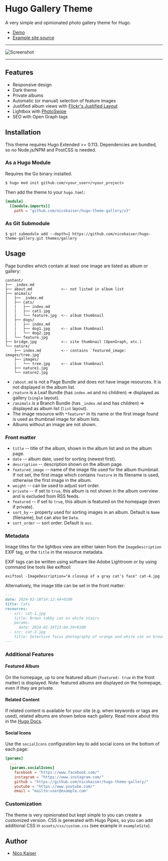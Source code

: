 # Hugo Gallery Theme

A very simple and opinionated photo gallery theme for Hugo.

- [Demo](https://hugo-gallery-example.netlify.com)
- [Example site source](exampleSite)

---

![Screenshot](https://github.com/nicokaiser/hugo-theme-gallery/raw/main/images/screenshot.jpg)

---

## Features

- Responsive design
- Dark theme
- Private albums
- Automatic (or manual) selection of feature images
- Justified album views with [Flickr's Justified Layout](https://github.com/flickr/justified-layout)
- Lightbox with [PhotoSwipe](https://photoswipe.com/)
- SEO with Open Graph tags

## Installation

This theme requires Hugo Extended >= 0.113. Dependencies are bundled, so no Node.js/NPM and PostCSS is needed.

### As a Hugo Module

Requires the Go binary installed.

```
$ hugo mod init github.com/<your_user>/<your_project>
```

Then add the theme to your `hugo.toml`:

```toml
[module]
  [[module.imports]]
    path = "github.com/nicokaiser/hugo-theme-gallery/v3"
```

### As Git Submodule

```
$ git submodule add --depth=1 https://github.com/nicokaiser/hugo-theme-gallery.git themes/gallery
```

## Usage

Page bundles which contain at least one image are listed as album or gallery:

```
content/
├── _index.md
├── about.md             <-- not listed in album list
├── animals/
│   ├── _index.md
│   ├── cats/
│   |   ├── index.md
│   |   ├── cat1.jpg
│   |   └── feature.jpg  <-- album thumbnail
│   ├── dogs/
│   |   ├── index.md
│   |   ├── dog1.jpg     <-- album thumbnail
│   |   └── dog2.jpg
│   └── feature.jpg
├── bridge.jpg           <-- site thumbnail (OpenGraph, etc.)
└── nature/
    ├── index.md         <-- contains `featured_image: images/tree.jpg`
    ├── images/
    |   └── tree.jpg     <-- album thumbnail
    ├── nature1.jpg
    └── nature2.jpg
```

- `/about.md` is not a Page Bundle and does not have image resources. It is not displayed in the album list.
- `/nature` is a Leaf Bundle (has `index.md` and no children) => displayed as gallery (`single` layout).
- `/animals` is a Branch Bundle (has `_index.md` and has children) => displayed as album list (`list` layout).
- The image resource with `*feature*` in its name or the first image found is used as thumbnail image for album lists.
- Albums without an image are not shown.

### Front matter

- `title` -- title of the album, shown in the album list and on the album page.
- `date` -- album date, used for sorting (newest first).
- `description` -- description shown on the album page.
- `featured_image` -- name of the image file used for the album thumbnail. If not set, the first image which contains `feature` in its filename is used, otherwise the first image in the album.
- `weight` -- can be used to adjust sort order.
- `private` -- if set to `true`, this album is not shown in the album overview and is excluded from RSS feeds.
- `featured` -- if set to `true`, this album is featured on the homepage (even if private).
- `sort_by` -- property used for sorting images in an album. Default is `Name` (filename), but can also be `Date`.
- `sort_order` -- sort order. Default is `asc`.

### Metadata

Image titles for the lightbox view are either taken from the `ImageDescription` EXIF tag, or the `title` in the resource metadata.

EXIF tags can be written using software like Adobe Lightroom or by using command line tools like exiftool:

```
exiftool -ImageDescription="A closeup of a gray cat's face" cat-4.jpg
```

Alternatively, the image title can be set in the front matter:

```markdown
---
date: 2024-02-18T14:12:44+0100
title: Cats
resources:
  - src: cat-1.jpg
    title: Brown tabby cat on white stairs
    params:
      date: 2024-02-18T13:04:30+0100
  - src: cat-2.jpg
    title: Selective focus photography of orange and white cat on brown table
---
```

### Additional Features

#### Featured Album

On the homepage, up to one featured album (`featured: true` in the front matter) is displayed. Note: featured albums are displayed on the homepage, even if they are private.

#### Related Content

If related content is available for your site (e.g. when keywords or tags are used), related albums are shown below each gallery.
Read more about this in the [Hugo Docs](https://gohugo.io/content-management/related/#configure-related-content).

#### Social Icons

Use the `socialIcons` configuration key to add social icons on the bottom of each page:

```toml
[params]
  ...
  [params.socialIcons]
    facebook = "https://www.facebook.com/"
    instagram = "https://www.instagram.com/"
    github = "https://github.com/nicokaiser/hugo-theme-gallery/"
    youtube = "https://www.youtube.com/"
    email = "mailto:user@example.com"
```

### Customization

The theme is very opinionated but kept simple to you can create a customized version. CSS is generated with Hugo Pipes, so you can add additional CSS in `assets/css/custom.css` (see example in `exampleSite`).

## Author

- [Nico Kaiser](https://kaiser.me/)
